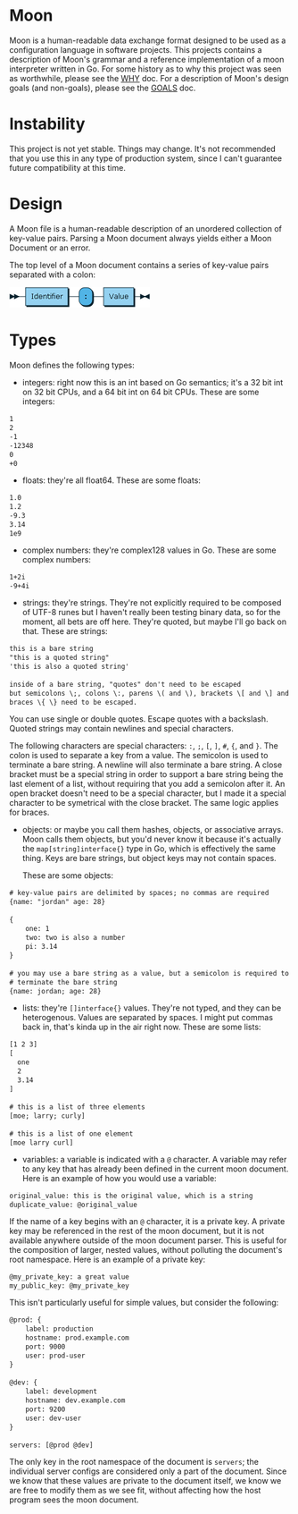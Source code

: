 # Moon

Moon is a human-readable data exchange format designed to be used as a
configuration language in software projects. This projects contains a
description of Moon's grammar and a reference implementation of a moon
interpreter written in Go. For some history as to why this project was seen as
worthwhile, please see the [WHY](WHY.md) doc. For a description of Moon's
design goals (and non-goals), please see the [GOALS](GOALS.md) doc.

# Instability

This project is not yet stable. Things may change. It's not recommended that
you use this in any type of production system, since I can't guarantee future
compatibility at this time.

# Design

A Moon file is a human-readable description of an unordered collection of
key-value pairs. Parsing a Moon document always yields either a Moon Document
or an error.

The top level of a Moon document contains a series of key-value pairs separated with a colon:

![Assignment Diagram](grammar/diagram/Assign.png)

# Types

Moon defines the following types:

- integers: right now this is an int based on Go semantics; it's a 32 bit int
  on 32 bit CPUs, and a 64 bit int on 64 bit CPUs.  These are some integers:

```
1
2
-1
-12348
0
+0
```

- floats: they're all float64.  These are some floats:

```
1.0
1.2
-9.3
3.14
1e9
```

- complex numbers: they're complex128 values in Go.  These are some complex numbers:

```
1+2i
-9+4i
```

- strings: they're strings.  They're not explicitly required to be composed of
  UTF-8 runes but I haven't really been testing binary data, so for the moment,
  all bets are off here.  They're quoted, but maybe I'll go back on that.
  These are strings:

```
this is a bare string
"this is a quoted string"
'this is also a quoted string'

inside of a bare string, "quotes" don't need to be escaped
but semicolons \;, colons \:, parens \( and \), brackets \[ and \] and braces \{ \} need to be escaped.
```

  You can use single or double quotes.  Escape quotes with a backslash.  Quoted
  strings may contain newlines and special characters.

  The following characters are special characters: `:`, `;`, `[`, `]`, `#`,
  `{`, and `}`.  The colon is used to separate a key from a value.  The
  semicolon is used to terminate a bare string.  A newline will also terminate
  a bare string.  A close bracket must be a special string in order to support
  a bare string being the last element of a list, without requiring that you
  add a semicolon after it.  An open bracket doesn't need to be a special
  character, but I made it a special character to be symetrical with the close
  bracket.  The same logic applies for braces.

- objects: or maybe you call them hashes, objects, or associative arrays.  Moon
  calls them objects, but you'd never know it because it's actually the
  `map[string]interface{}` type in Go, which is effectively the same thing.
  Keys are bare strings, but object keys may not contain spaces.

  These are some objects:

```
# key-value pairs are delimited by spaces; no commas are required
{name: "jordan" age: 28}

{
    one: 1
    two: two is also a number
    pi: 3.14
}

# you may use a bare string as a value, but a semicolon is required to
# terminate the bare string
{name: jordan; age: 28}
```

- lists: they're `[]interface{}` values.  They're not typed, and they can be
  heterogenous.  Values are separated by spaces.  I might put commas back in,
  that's kinda up in the air right now.  These are some lists:

```
[1 2 3]
[
  one
  2
  3.14
]

# this is a list of three elements
[moe; larry; curly]

# this is a list of one element
[moe larry curl]
```

- variables: a variable is indicated with a `@` character.  A variable may
  refer to any key that has already been defined in the current moon document.
  Here is an example of how you would use a variable:

```
original_value: this is the original value, which is a string
duplicate_value: @original_value
```

  If the name of a key begins with an `@` character, it is a private key.  A
  private key may be referenced in the rest of the moon document, but it is not
  available anywhere outside of the moon document parser.  This is useful for
  the composition of larger, nested values, without polluting the document's
  root namespace.  Here is an example of a private key:

```
@my_private_key: a great value
my_public_key: @my_private_key
```

  This isn't particularly useful for simple values, but consider the following:

```
@prod: {
    label: production
    hostname: prod.example.com
    port: 9000
    user: prod-user
}

@dev: {
    label: development
    hostname: dev.example.com
    port: 9200
    user: dev-user
}

servers: [@prod @dev]
```

  The only key in the root namespace of the document is `servers`; the
  individual server configs are considered only a part of the document.  Since
  we know that these values are private to the document itself, we know we are
  free to modify them as we see fit, without affecting how the host program
  sees the moon document.
